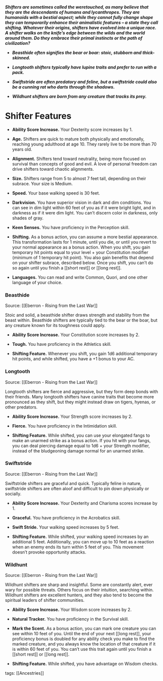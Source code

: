 _**Shifters are sometimes called the weretouched, as many believe that they are the descendants of humans and lycanthropes. They are humanoids with a bestial aspect; while they cannot fully change shape they can temporarily enhance their animalistic features – a state they call shifting. Whatever their origins, shifters have evolved into a unique race. A shifter walks on the knife’s edge between the wilds and the world around them. Do they embrace their primal instincts or the path of civilization?**_

-   _**Beasthide often signifies the bear or boar: stoic, stubborn and thick-skinned.**_

-   _**Longtooth shifters typically have lupine traits and prefer to run with a pack.**_

-   _**Swiftstride are often predatory and feline, but a swiftstride could also be a cunning rat who darts through the shadows.**_

-   _**Wildhunt shifters are born from any creature that tracks its prey.**_

# Shifter Features

-   **Ability Score Increase.** Your Dexterity score increases by 1.

-   **Age.** Shifters are quick to mature both physically and emotionally, reaching young adulthood at age 10. They rarely live to be more than 70 years old.

-   **Alignment.** Shifters tend toward neutrality, being more focused on survival than concepts of good and evil. A love of personal freedom can drive shifters toward chaotic alignments.

-   **Size.** Shifters range from 5 to almost 7 feet tall, depending on their subrace. Your size is Medium.

-   **Speed.** Your base walking speed is 30 feet.

-   **Darkvision.** You have superior vision in dark and dim conditions. You can see in dim light within 60 feet of you as if it were bright light, and in darkness as if it were dim light. You can’t discern color in darkness, only shades of gray.

-   **Keen Senses.** You have proficiency in the Perception skill.

-   **Shifting.** As a bonus action, you can assume a more bestial appearance. This transformation lasts for 1 minute, until you die, or until you revert to your normal appearance as a bonus action. When you shift, you gain temporary hit points equal to your level + your Constitution modifier (minimum of 1 temporary hit point). You also gain benefits that depend on your shifter subrace, described below. Once you shift, you can’t do so again until you finish a [[short rest]] or [[long rest]].

-   **Languages.** You can read and write Common, Quori, and one other language of your choice.

### Beasthide

Source: [[Eberron - Rising from the Last War]]

Stoic and solid, a beasthide shifter draws strength and stability from the beast within. Beasthide shifters are typically tied to the bear or the boar, but any creature known for its toughness could apply.

-   **Ability Score Increase.** Your Constitution score increases by 2.

-   **Tough.** You have proficiency in the Athletics skill.

-   **Shifting Feature.** Whenever you shift, you gain 1d6 additional temporary hit points, and while shifted, you have a +1 bonus to your AC.

### Longtooth

Source: [[Eberron - Rising from the Last War]]

Longtooth shifters are fierce and aggressive, but they form deep bonds with their friends. Many longtooth shifters have canine traits that become more pronounced as they shift, but they might instead draw on tigers, hyenas, or other predators.

-   **Ability Score Increase.** Your Strength score increases by 2.

-   **Fierce.** You have proficiency in the Intimidation skill.

-   **Shifting Feature.** While shifted, you can use your elongated fangs to make an unarmed strike as a bonus action. If you hit with your fangs, you can deal piercing damage equal to 1d6 + your Strength modifier, instead of the bludgeoning damage normal for an unarmed strike.

### Swiftstride

Source: [[Eberron - Rising from the Last War]]

Swiftstride shifters are graceful and quick. Typically feline in nature, swiftstride shifters are often aloof and difficult to pin down physically or socially.

-   **Ability Score Increase.** Your Dexterity and Charisma scores increase by 1.

-   **Graceful.** You have proficiency in the Acrobatics skill.

-   **Swift Stride.** Your walking speed increases by 5 feet.

-   **Shifting Feature.** While shifted, your walking speed increases by an additional 5 feet. Additionally, you can move up to 10 feet as a reaction when an enemy ends its turn within 5 feet of you. This movement doesn’t provoke opportunity attacks.

### Wildhunt

Source: [[Eberron - Rising from the Last War]]

Wildhunt shifters are sharp and insightful. Some are constantly alert, ever wary for possible threats. Others focus on their intuition, searching within. Wildhunt shifters are excellent hunters, and they also tend to become the spiritual leaders of shifter communities.

-   **Ability Score Increase.** Your Wisdom score increases by 2.

-   **Natural Tracker.** You have proficiency in the Survival skill.

-   **Mark the Scent.** As a bonus action, you can mark one creature you can see within 10 feet of you. Until the end of your next [[long rest]], your proficiency bonus is doubled for any ability check you make to find the marked creature, and you always know the location of that creature if it is within 60 feet of you. You can’t use this trait again until you finish a [[short rest]] or [[long rest]].

-   **Shifting Feature.** While shifted, you have advantage on Wisdom checks.

tags: [[Ancestries]]